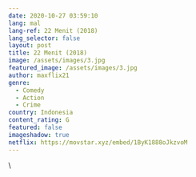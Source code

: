 ```yaml
---
date: 2020-10-27 03:59:10
lang: mal
lang-ref: 22 Menit (2018)
lang_selector: false
layout: post
title: 22 Menit (2018)
image: /assets/images/3.jpg
featured_image: /assets/images/3.jpg
author: maxflix21
genre:
  - Comedy
  - Action
  - Crime
country: Indonesia
content_rating: G
featured: false
imageshadow: true
netflix: https://movstar.xyz/embed/1ByK1888oJkzvoM
---
```

\